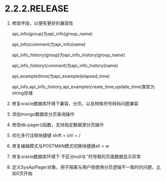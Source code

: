 # 2.2.2.RELEASE

1.  修改字段，以便有更好的兼容性

     api_info(group)为api_info(group_name)    

     api_info(comment)为api_info(name)    

     api_info_history(group)为api_info_history(group_name)    

     api_info_history(comment)为api_info_history(name)    

     api_example(time)为api_example(elapsed_time)    

     api_info,api_info_history,api_example(create_time,update_time)类型为string存储    
2. 修复oracle数据库环境下兼容，分页，以及特殊符号转码问题兼容
3. 添加mongo数据库分页查询操作
4. 修改db.pager()函数，支持指定数据源分页操作
5. 优化多行注释快捷键 shift + ctrl + /
6. 修复编辑模式与POSTMAN模式切换快捷键alt + w
7. 修复oracle数据库环境下 不区分null与''时导致的页面数据显示异常
8. 定义SysApiPager对象，用于隔离与用户侧使用分页逻辑不一致时的问题，比如0页开始
